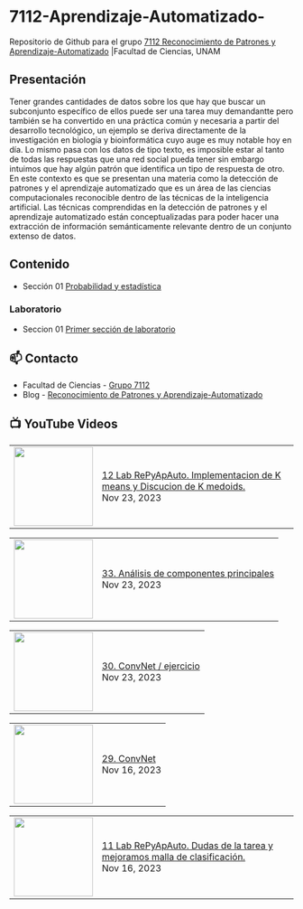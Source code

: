 # 7112-Aprendizaje-Automatizado-
Repositorio de Github para el grupo   [7112 Reconocimiento de Patrones y Aprendizaje-Automatizado](https://www.fciencias.unam.mx/docencia/horarios/presentacion/347481) |Facultad de Ciencias, UNAM

## Presentación
Tener grandes cantidades de datos sobre los que hay que buscar un subconjunto específico de ellos puede ser una tarea muy demandantte pero también se ha convertido en una práctica común y necesaria a partir del desarrollo tecnológico, un ejemplo se deriva directamente de la investigación en biología y bioinformática cuyo auge es muy notable hoy en día. Lo mismo pasa con los datos de tipo texto, es imposible estar al tanto de todas las respuestas que una red social pueda tener sin embargo intuimos que hay algún patrón que identifica un tipo de respuesta de otro. En este contexto es que se presentan una materia como la detección de patrones y el aprendizaje automatizado que es un área de las ciencias computacionales reconocible dentro de las técnicas de la inteligencia artificial. Las técnicas comprendidas en la detección de patrones y el aprendizaje automatizado están conceptualizadas para poder hacer una extracción de información semánticamente relevante dentro de un conjunto extenso de datos.

## Contenido
- Sección 01  [Probabilidad y estadística](https://github.com/7122-Aprendizaje-Automatizado/7112-Aprendizaje-Automatizado-/tree/main/Secci%C3%B3n%2001%20Probabilidad%20y%20Estadistica)

### Laboratorio
- Seccion 01  [Primer sección de laboratorio](https://github.com/7122-Aprendizaje-Automatizado/7112-Aprendizaje-Automatizado-/tree/main/Secci%C3%B3n01-Laboratorio)


## 📫 Contacto
- Facultad de Ciencias - [Grupo 7112](https://www.fciencias.unam.mx/docencia/horarios/presentacion/347481)
- Blog - [Reconocimiento de Patrones y Aprendizaje-Automatizado](https://sites.google.com/view/patronesciencias/inicio)

##  📺 	YouTube Videos
<!-- BLOG-POST-LIST:START --><table><tr><td><a href="https://www.youtube.com/watch?v=WSMSPkP9nVg"><img width="140px" src="https://i.ytimg.com/vi/WSMSPkP9nVg/mqdefault.jpg"></a></td>
<td><a href="https://www.youtube.com/watch?v=WSMSPkP9nVg">12 Lab RePyApAuto. Implementacion de K means y Discucion de K medoids.</a><br/>Nov 23, 2023</td></tr></table>
<table><tr><td><a href="https://www.youtube.com/watch?v=ib_7ahzo6I0"><img width="140px" src="https://i.ytimg.com/vi/ib_7ahzo6I0/mqdefault.jpg"></a></td>
<td><a href="https://www.youtube.com/watch?v=ib_7ahzo6I0">33. Análisis de componentes principales</a><br/>Nov 23, 2023</td></tr></table>
<table><tr><td><a href="https://www.youtube.com/watch?v=FNxYj8FOFnk"><img width="140px" src="https://i.ytimg.com/vi/FNxYj8FOFnk/mqdefault.jpg"></a></td>
<td><a href="https://www.youtube.com/watch?v=FNxYj8FOFnk">30. ConvNet / ejercicio</a><br/>Nov 23, 2023</td></tr></table>
<table><tr><td><a href="https://www.youtube.com/watch?v=Nr-Nqseicr4"><img width="140px" src="https://i.ytimg.com/vi/Nr-Nqseicr4/mqdefault.jpg"></a></td>
<td><a href="https://www.youtube.com/watch?v=Nr-Nqseicr4">29. ConvNet</a><br/>Nov 16, 2023</td></tr></table>
<table><tr><td><a href="https://www.youtube.com/watch?v=S5zgm7Pw0Wk"><img width="140px" src="https://i.ytimg.com/vi/S5zgm7Pw0Wk/mqdefault.jpg"></a></td>
<td><a href="https://www.youtube.com/watch?v=S5zgm7Pw0Wk">11 Lab RePyApAuto. Dudas de la tarea y mejoramos malla de clasificación.</a><br/>Nov 16, 2023</td></tr></table>
<!-- BLOG-POST-LIST:END -->
